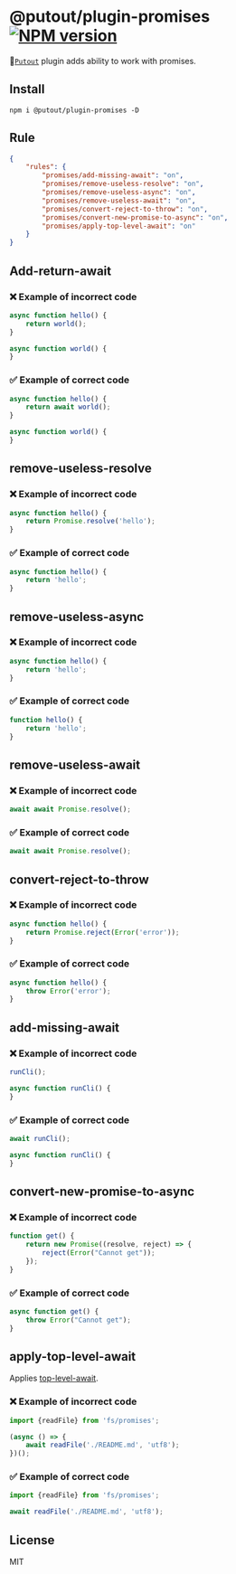 # @putout/plugin-promises [![NPM version][NPMIMGURL]][NPMURL]

[NPMIMGURL]: https://img.shields.io/npm/v/@putout/plugin-promises.svg?style=flat&longCache=true
[NPMURL]: https://npmjs.org/package/@putout/plugin-promises"npm"

🐊[`Putout`](https://github.com/coderaiser/putout) plugin adds ability to work with promises.

## Install

```
npm i @putout/plugin-promises -D
```

## Rule

```json
{
    "rules": {
        "promises/add-missing-await": "on",
        "promises/remove-useless-resolve": "on",
        "promises/remove-useless-async": "on",
        "promises/remove-useless-await": "on",
        "promises/convert-reject-to-throw": "on",
        "promises/convert-new-promise-to-async": "on",
        "promises/apply-top-level-await": "on"
    }
}
```

## Add-return-await

### ❌ Example of incorrect code

```js
async function hello() {
    return world();
}

async function world() {
}
```

### ✅ Example of correct code

```js
async function hello() {
    return await world();
}

async function world() {
}
```

## remove-useless-resolve

### ❌ Example of incorrect code

```js
async function hello() {
    return Promise.resolve('hello');
}
```

### ✅ Example of correct code

```js
async function hello() {
    return 'hello';
}
```

## remove-useless-async

### ❌ Example of incorrect code

```js
async function hello() {
    return 'hello';
}
```

### ✅ Example of correct code

```js
function hello() {
    return 'hello';
}
```

## remove-useless-await

### ❌ Example of incorrect code

```js
await await Promise.resolve();
```

### ✅ Example of correct code

```js
await await Promise.resolve();
```

## convert-reject-to-throw

### ❌ Example of incorrect code

```js
async function hello() {
    return Promise.reject(Error('error'));
}
```

### ✅ Example of correct code

```js
async function hello() {
    throw Error('error');
}
```

## add-missing-await

### ❌ Example of incorrect code

```js
runCli();

async function runCli() {
}
```

### ✅ Example of correct code

```js
await runCli();

async function runCli() {
}
```

## convert-new-promise-to-async

### ❌ Example of incorrect code

```js
function get() {
    return new Promise((resolve, reject) => {
        reject(Error("Cannot get"));
    });
}
```

### ✅ Example of correct code

```js
async function get() {
    throw Error("Cannot get");
}
```

## apply-top-level-await

Applies [top-level-await](https://v8.dev/features/top-level-await).

### ❌ Example of incorrect code

```js
import {readFile} from 'fs/promises';

(async () => {
    await readFile('./README.md', 'utf8');
})();
```

### ✅ Example of correct code

```js
import {readFile} from 'fs/promises';

await readFile('./README.md', 'utf8');
```

## License

MIT
